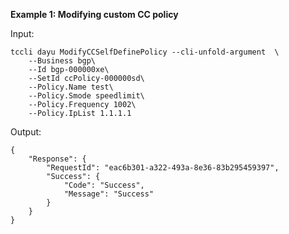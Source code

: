 **Example 1: Modifying custom CC policy**



Input: 

```
tccli dayu ModifyCCSelfDefinePolicy --cli-unfold-argument  \
    --Business bgp\
    --Id bgp-000000xe\
    --SetId ccPolicy-000000sd\
    --Policy.Name test\
    --Policy.Smode speedlimit\
    --Policy.Frequency 1002\
    --Policy.IpList 1.1.1.1
```

Output: 
```
{
    "Response": {
        "RequestId": "eac6b301-a322-493a-8e36-83b295459397",
        "Success": {
            "Code": "Success",
            "Message": "Success"
        }
    }
}
```

